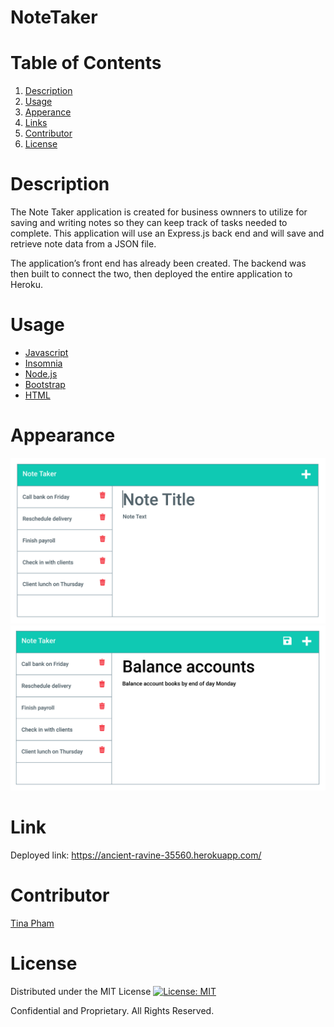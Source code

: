 # NoteTaker

# Table of Contents
  <ol>
    <li><a href="#description">Description</a></li>
    <li><a href="#usage">Usage</a></li>
    <li><a href="#appearance">Apperance</a></li>
    <li><a href="#links">Links</a></li>
    <li><a href="#contributors">Contributor</a></li>
    <li><a href="#license">License</a></li>
  </ol>

# Description 

The Note Taker application is created for business ownners to utilize for saving and writing notes so they can keep track of tasks needed to complete. This application will use an Express.js back end and will save and retrieve note data from a JSON file.

The application’s front end has already been created. The backend was then built to connect the two, then deployed the entire application to Heroku. 

# Usage

- [Javascript](https://www.javascript.com/)
- [Insomnia](https://insomnia.rest/)
- [Node.js](https://nodejs.org/en/)
- [Bootstrap](https://getbootstrap.com/)
- [HTML](https://developer.mozilla.org/en-US/docs/Web/HTML)


# Appearance

<img src="Assets/11-express-homework-demo-01.png" alt="Web Layout">
<img src="Assets/11-express-homework-demo-02.png" alt="Web Layout">


# Link

Deployed link: https://ancient-ravine-35560.herokuapp.com/

# Contributor 

[Tina Pham](https://github.com/tpham912)

# License

Distributed under the MIT License [![License: MIT](https://img.shields.io/badge/License-MIT-yellow.svg)](https://opensource.org/licenses/MIT)

Confidential and Proprietary. All Rights Reserved.



